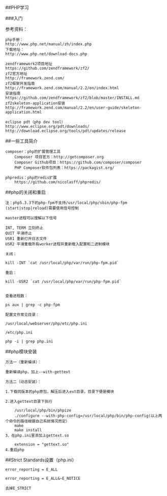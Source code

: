 ##PHP学习

###入门

参考资料：

	php手册：
	http://www.php.net/manual/zh/index.php
	下载地址：
	http://www.php.net/download-docs.php

	zendframework2项目地址
	https://github.com/zendframework/zf2/
	zf2官方地址
	http://framework.zend.com/
	zf2框架开发指南
	http://framework.zend.com/manual/2.2/en/index.html
	安装指南
	https://github.com/zendframework/zf2/blob/master/INSTALL.md
	zf2skeleton-application安装
	http://framework.zend.com/manual/2.2/en/user-guide/skeleton-application.html

	eclipse pdt（php dev tool）
	http://www.eclipse.org/pdt/downloads/
	http://download.eclipse.org/tools/pdt/updates/release



##一些工具简介

	composer：php的扩展管理工具
		Composer 项目官方：http://getcomposer.org
		Composer Github项目：https://github.com/composer/composer
		PHP Composer软件包列表：https://packagist.org/
		
	phpredis：php的redis扩展
		https://github.com/nicolasff/phpredis/


##php的关闭和重启

	注：php5.3.3下的php-fpm不支持/usr/local/php/sbin/php-fpm (start|stop|reload)需要使用信号控制

	master进程可以理解以下信号

	INT, TERM 立刻终止
	QUIT 平滑终止
	USR1 重新打开日志文件
	USR2 平滑重载所有worker进程并重新载入配置和二进制模块

	关闭：

	kill -INT `cat /usr/local/php/var/run/php-fpm.pid`

	重启：

	kill -USR2 `cat /usr/local/php/var/run/php-fpm.pid`


	查看进程数：

	ps aux | grep -c php-fpm

	配置文件常见目录：

	/usr/local/webserver/php/etc/php.ini

	/etc/php.ini

	php -i | grep php.ini

##php模块安装

	方法一（重新编译）：

	重新编译php，加上--with-gettext

	方法二（动态安装）：

	1.下载同版本的php原包，解压后进入ext目录，目录下便是模块

	2.进入gettext目录下执行

		/usr/local/php/bin/phpize
		./configure --with-php-config=/usr/local/php/bin/php-config(以上两个命令的路径根据自己系统情况而定）
		make
		make install
	3、在php.ini里添加上gettext.so

		extension = "gettext.so"
	4.重启php

##Strict Standards设置（php.ini）


	error_reporting = E_ALL

	error_reporting = E_ALL&~E_NOTICE

	去掉E_STRICT
